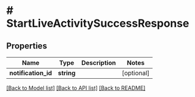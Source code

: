# # StartLiveActivitySuccessResponse

## Properties

Name | Type | Description | Notes
------------ | ------------- | ------------- | -------------
**notification_id** | **string** |  | [optional]

[[Back to Model list]](../../README.md#models) [[Back to API list]](../../README.md#endpoints) [[Back to README]](../../README.md)
